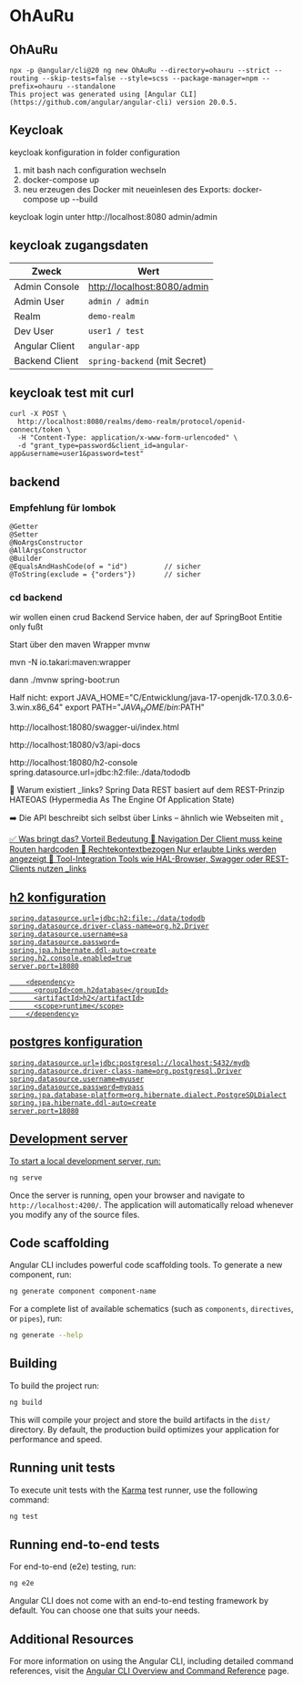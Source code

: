 # OhAuRu
## OhAuRu


```
npx -p @angular/cli@20 ng new OhAuRu --directory=ohauru --strict --routing --skip-tests=false --style=scss --package-manager=npm --prefix=ohauru --standalone
This project was generated using [Angular CLI](https://github.com/angular/angular-cli) version 20.0.5.
```


## Keycloak
keycloak konfiguration in folder configuration


1. mit bash nach configuration wechseln
2. docker-compose up
3. neu erzeugen des Docker mit neueinlesen des Exports: docker-compose up --build

keycloak login unter http://localhost:8080   admin/admin



## keycloak zugangsdaten
| Zweck          | Wert                                                       |
| -------------- | ---------------------------------------------------------- |
| Admin Console  | [http://localhost:8080/admin](http://localhost:8080/admin) |
| Admin User     | `admin / admin`                                            |
| Realm          | `demo-realm`                                               |
| Dev User       | `user1 / test`                                             |
| Angular Client | `angular-app`                                              |
| Backend Client | `spring-backend` (mit Secret)                              |


## keycloak test mit curl
```
curl -X POST \
  http://localhost:8080/realms/demo-realm/protocol/openid-connect/token \
  -H "Content-Type: application/x-www-form-urlencoded" \
  -d "grant_type=password&client_id=angular-app&username=user1&password=test"
```




## backend

### Empfehlung für lombok
```
@Getter
@Setter
@NoArgsConstructor
@AllArgsConstructor
@Builder
@EqualsAndHashCode(of = "id")         // sicher
@ToString(exclude = {"orders"})       // sicher
```
### cd backend

wir wollen einen crud Backend Service haben, der auf SpringBoot Entitie only fußt

Start über den maven Wrapper mvnw

mvn -N io.takari:maven:wrapper

dann
./mvnw spring-boot:run

Half nicht: 
export JAVA_HOME="C/Entwicklung/java-17-openjdk-17.0.3.0.6-3.win.x86_64"
export PATH="$JAVA_HOME/bin:$PATH"


http://localhost:18080/swagger-ui/index.html

http://localhost:18080/v3/api-docs

http://localhost:18080/h2-console
spring.datasource.url=jdbc:h2:file:./data/tododb


🧠 Warum existiert _links?
Spring Data REST basiert auf dem REST-Prinzip HATEOAS
(Hypermedia As The Engine Of Application State)

➡️ Die API beschreibt sich selbst über Links – ähnlich wie Webseiten mit <a href>.

✅ Was bringt das?
Vorteil	Bedeutung
🔁 Navigation	Der Client muss keine Routen hardcoden
🔐 Rechtekontextbezogen	Nur erlaubte Links werden angezeigt
🔧 Tool-Integration	Tools wie HAL-Browser, Swagger oder REST-Clients nutzen _links


## h2 konfiguration
```
spring.datasource.url=jdbc:h2:file:./data/tododb
spring.datasource.driver-class-name=org.h2.Driver
spring.datasource.username=sa
spring.datasource.password=
spring.jpa.hibernate.ddl-auto=create
spring.h2.console.enabled=true
server.port=18080
```

```
    <dependency>
      <groupId>com.h2database</groupId>
      <artifactId>h2</artifactId>
      <scope>runtime</scope>
    </dependency>
```

## postgres konfiguration
```
spring.datasource.url=jdbc:postgresql://localhost:5432/mydb
spring.datasource.driver-class-name=org.postgresql.Driver
spring.datasource.username=myuser
spring.datasource.password=mypass
spring.jpa.database-platform=org.hibernate.dialect.PostgreSQLDialect
spring.jpa.hibernate.ddl-auto=create
server.port=18080
```

## Development server

To start a local development server, run:

```bash
ng serve
```

Once the server is running, open your browser and navigate to `http://localhost:4200/`. The application will automatically reload whenever you modify any of the source files.

## Code scaffolding

Angular CLI includes powerful code scaffolding tools. To generate a new component, run:

```bash
ng generate component component-name
```

For a complete list of available schematics (such as `components`, `directives`, or `pipes`), run:

```bash
ng generate --help
```

## Building

To build the project run:

```bash
ng build
```

This will compile your project and store the build artifacts in the `dist/` directory. By default, the production build optimizes your application for performance and speed.

## Running unit tests

To execute unit tests with the [Karma](https://karma-runner.github.io) test runner, use the following command:

```bash
ng test
```

## Running end-to-end tests

For end-to-end (e2e) testing, run:

```bash
ng e2e
```

Angular CLI does not come with an end-to-end testing framework by default. You can choose one that suits your needs.

## Additional Resources

For more information on using the Angular CLI, including detailed command references, visit the [Angular CLI Overview and Command Reference](https://angular.dev/tools/cli) page.
